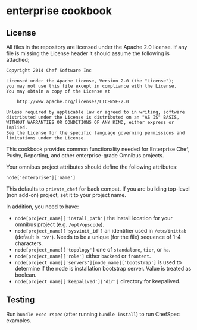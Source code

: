 enterprise cookbook
===================

## License

All files in the repository are licensed under the Apache 2.0 license. If any
file is missing the License header it should assume the following is attached;

```
Copyright 2014 Chef Software Inc

Licensed under the Apache License, Version 2.0 (the "License");
you may not use this file except in compliance with the License.
You may obtain a copy of the License at

    http://www.apache.org/licenses/LICENSE-2.0

Unless required by applicable law or agreed to in writing, software
distributed under the License is distributed on an "AS IS" BASIS,
WITHOUT WARRANTIES OR CONDITIONS OF ANY KIND, either express or implied.
See the License for the specific language governing permissions and
limitations under the License.
```

This cookbook provides common functionality needed for Enterprise
Chef, Pushy, Reporting, and other enterprise-grade Omnibus projects.

Your omnibus project attributes should define the following attributes:

    node['enterprise']['name']

This defaults to `private_chef` for back compat. If you are building
top-level (non add-on) project, set it to your project name.

In addition, you need to have:

* `node[project_name]['install_path']` the install location for your
  omnibus project (e.g. `/opt/opscode`).
* `node[project_name]['sysvinit_id']` an identifier used in
    `/etc/inittab` (default is `'SV'`). Needs to be a unique (for the
    file) sequence of 1-4 characters.
* `node[project_name]['topology']` one of `standalone`, `tier`, or `ha`.
* `node[project_name]['role']` either `backend` or `frontent`.
* `node[project_name]['servers'][node_name]['bootstrap']` is used to
  determine if the node is installation bootstrap server. Value is
  treated as boolean.
* `node[project_name]['keepalived']['dir']` directory for keepalived.

## Testing

Run `bundle exec rspec` (after running `bundle install`) to run ChefSpec examples.

